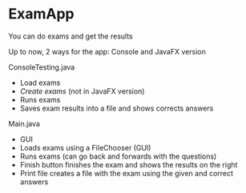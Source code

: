 # ExamApp
You can do exams and get the results

Up to now, 2 ways for the app:
Console and JavaFX version

ConsoleTesting.java
- Load exams
- *Create exams* (not in JavaFX version)
- Runs exams
- Saves exam results into a file and shows corrects answers


Main.java
- GUI
- Loads exams using a FileChooser (GUI)
- Runs exams (can go back and forwards with the questions)
- Finish button finishes the exam and shows the results on the right
- Print file creates a file with the exam using the given and correct answers
